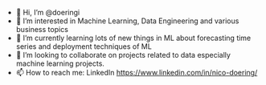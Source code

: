 - 👋 Hi, I’m @doeringi
- 👀 I’m interested in Machine Learning, Data Engineering and various business topics
- 🌱 I’m currently learning lots of new things in ML about forecasting time series and deployment techniques of ML
- 💞️ I’m looking to collaborate on projects related to data especially machine learning projects.
- 📫 How to reach me: LinkedIn https://www.linkedin.com/in/nico-doering/

<!---
doeringi/doeringi is a ✨ special ✨ repository because its `README.md` (this file) appears on your GitHub profile.
You can click the Preview link to take a look at your changes.
--->
